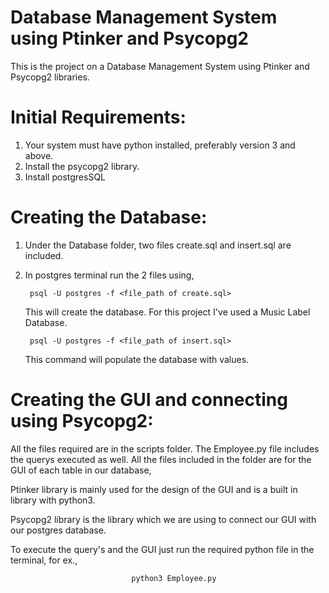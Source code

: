 # Database Management System using Ptinker and Psycopg2
This is the project on a Database Management System using Ptinker and Psycopg2 libraries.

# Initial Requirements:
1. Your system must have python installed, preferably version 3 and above.
2. Install the psycopg2 library.
3. Install postgresSQL

# Creating the Database:
1. Under the Database folder, two files create.sql and insert.sql are included.
2. In postgres terminal run the 2 files using,

        psql -U postgres -f <file_path of create.sql>
   This will create the database. For this project I've used a Music Label Database.
        
        psql -U postgres -f <file_path of insert.sql>
   This command will populate the database with values.
   
# Creating the GUI and connecting using Psycopg2:
All the files required are in the scripts folder. The Employee.py file includes the querys executed as well.
All the files included in the folder are for the GUI of each table in our database,

Ptinker library is mainly used for the design of the GUI and is a built in library with python3.

Psycopg2 library is the library which we are using to connect our GUI with our postgres database.

To execute the query's and the GUI just run the required python file in the terminal, for ex.,

                               python3 Employee.py
                               



